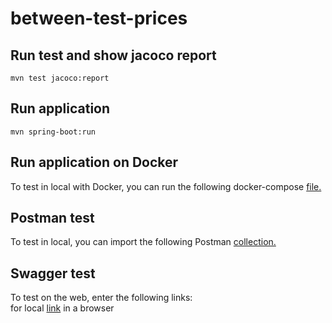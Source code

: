 # between-test-prices

## Run test and show jacoco report
`
mvn test jacoco:report
`

## Run application
`
mvn spring-boot:run
`

## Run application on Docker
To test in local with Docker, you can run the following docker-compose [file.](docker-compose.yml)

## Postman test
To test in local, you can import the following Postman [collection.](postman/Between.postman_collection.json)

## Swagger test
To test on the web, enter the following links:
<br>
for local [link](http://localhost:8000/swagger-ui/index.html)
in a browser

